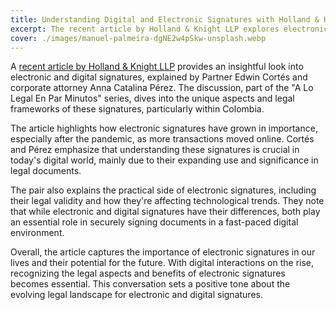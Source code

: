 ```yaml
---
title: Understanding Digital and Electronic Signatures with Holland & Knight LLP
excerpt: The recent article by Holland & Knight LLP explores electronic and digital signatures in Colombia’s legal landscape.
cover: ./images/manuel-palmeira-dgNE2w4pSkw-unsplash.webp
---
```


A [recent article by Holland & Knight LLP](https://www.hklaw.com/en/insights/media-entities/2024/11/firma-digital-y-firma-electronica-parecidas-pero-diferentes#page=1) provides an insightful look into electronic and digital signatures, explained by Partner Edwin Cortés and corporate attorney Anna Catalina Pérez. The discussion, part of the "A Lo Legal En Par Minutos" series, dives into the unique aspects and legal frameworks of these signatures, particularly within Colombia. 

The article highlights how electronic signatures have grown in importance, especially after the pandemic, as more transactions moved online. Cortés and Pérez emphasize that understanding these signatures is crucial in today's digital world, mainly due to their expanding use and significance in legal documents.

The pair also explains the practical side of electronic signatures, including their legal validity and how they're affecting technological trends. They note that while electronic and digital signatures have their differences, both play an essential role in securely signing documents in a fast-paced digital environment.

Overall, the article captures the importance of electronic signatures in our lives and their potential for the future. With digital interactions on the rise, recognizing the legal aspects and benefits of electronic signatures becomes essential. This conversation sets a positive tone about the evolving legal landscape for electronic and digital signatures.
